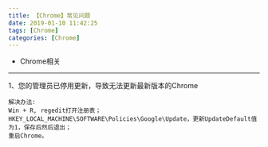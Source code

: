 ```yaml
---
title: 【Chrome】常见问题
date: 2019-01-10 11:42:25
tags: [Chrome]
categories: [Chrome]
---
```

- Chrome相关
<!-- more -->

--------------------------------

1、您的管理员已停用更新，导致无法更新最新版本的Chrome

    解决办法:
    Win + R, regedit打开注册表；  
    HKEY_LOCAL_MACHINE\SOFTWARE\Policies\Google\Update，更新UpdateDefault值为1，保存后然后退出；
    重启Chrome。